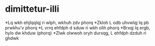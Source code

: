 # dimittetur-illi

*Lq wkh ehjlqqlqj ri wlph, wkhuh zdv phorq
*Zkloh L odb uhvwlqj lq pb prwkhu'v phorq
*L vrrq ehfdph d sduw ri wkh olih phorq
*Brxqj lq ergb, hylo dw khduw (phorq)
*Zlwk olwwoh oryh durxqg, L ehfdph dzduh ri ghdwk
